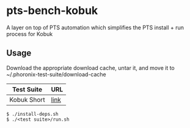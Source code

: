 # pts-bench-kobuk

A layer on top of PTS automation which simplifies the PTS install + run process for Kobuk

## Usage
Download the appropriate download cache, untar it, and move it to ~/.phoronix-test-suite/download-cache

| Test Suite	| URL                                                                       |
| ------------- | ------------------------------------------------------------------------- |
| Kobuk Short   | [link](https://drive.google.com/file/d/1vzsuHR-g1sAtniueLJ7wDDUm1dcSRvYD) |

`$ ./install-deps.sh`\
`$ ./<test suite>/run.sh`

